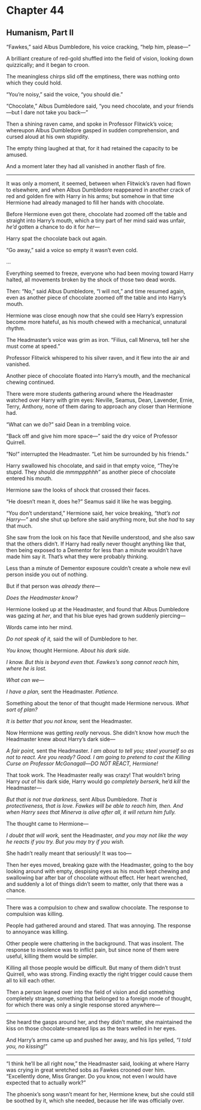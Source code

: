 # Chapter 44
## Humanism, Part Ⅱ

“Fawkes,” said Albus Dumbledore, his voice cracking, “help him, please—”

A brilliant creature of red-gold shuffled into the field of vision, looking down quizzically; and it began to croon.

The meaningless chirps slid off the emptiness, there was nothing onto which they could hold.

“You’re noisy,” said the voice, “you should die.”

“Chocolate,” Albus Dumbledore said, “you need chocolate, and your friends—but I dare not take you back—”

Then a shining raven came, and spoke in Professor Flitwick’s voice; whereupon Albus Dumbledore gasped in sudden comprehension, and cursed aloud at his own stupidity.

The empty thing laughed at that, for it had retained the capacity to be amused.

And a moment later they had all vanished in another flash of fire.

* * * * *

It was only a moment, it seemed, between when Flitwick’s raven had flown to elsewhere, and when Albus Dumbledore reappeared in another crack of red and golden fire with Harry in his arms; but somehow in that time Hermione had already managed to fill her hands with chocolate.

Before Hermione even got there, chocolate had zoomed off the table and straight into Harry’s mouth, which a tiny part of her mind said was unfair, *he’d* gotten a chance to do it for *her—*

Harry spat the chocolate back out again.

“Go away,” said a voice so empty it wasn’t even cold.

…

Everything seemed to freeze, everyone who had been moving toward Harry halted, all movements broken by the shock of those two dead words.

Then: “No,” said Albus Dumbledore, “I will not,” and time resumed again, even as another piece of chocolate zoomed off the table and into Harry’s mouth.

Hermione was close enough now that she could see Harry’s expression become more hateful, as his mouth chewed with a mechanical, unnatural rhythm.

The Headmaster’s voice was grim as iron. “Filius, call Minerva, tell her she must come at speed.”

Professor Flitwick whispered to his silver raven, and it flew into the air and vanished.

Another piece of chocolate floated into Harry’s mouth, and the mechanical chewing continued.

There were more students gathering around where the Headmaster watched over Harry with grim eyes: Neville, Seamus, Dean, Lavender, Ernie, Terry, Anthony, none of them daring to approach any closer than Hermione had.

“What can we do?” said Dean in a trembling voice.

“Back off and give him more space—” said the dry voice of Professor Quirrell.

“No!” interrupted the Headmaster. “Let him be surrounded by his friends.”

Harry swallowed his chocolate, and said in that empty voice, “They’re stupid. They should die *mmmppphhh”* as another piece of chocolate entered his mouth.

Hermione saw the looks of shock that crossed their faces.

“He doesn’t mean it, does he?” Seamus said it like he was begging.

“You don’t understand,” Hermione said, her voice breaking, *“that’s not Harry—”* and she shut up before she said anything more, but she *had* to say that much.

She saw from the look on his face that Neville understood, and she also saw that the others didn’t. If Harry had really never thought anything like that, then being exposed to a Dementor for less than a minute wouldn’t have made him say it. That’s what they were probably thinking.

Less than a minute of Dementor exposure couldn’t create a whole new evil person inside you out of nothing.

But if that person was *already there*—

*Does the Headmaster know?*

Hermione looked up at the Headmaster, and found that Albus Dumbledore was gazing at *her*, and that his blue eyes had grown suddenly piercing—

Words came into her mind.

*Do not speak of it,* said the will of Dumbledore to her.

*You know,* thought Hermione. *About his dark side.*

*I know. But this is beyond even that. Fawkes’s song cannot reach him, where he is lost.*

*What can we—*

*I have a plan,* sent the Headmaster. *Patience.*

Something about the tenor of that thought made Hermione nervous. *What sort of plan?*

*It is better that you not know,* sent the Headmaster.

Now Hermione was getting *really* nervous. She didn’t know how *much* the Headmaster knew about Harry’s dark side—

*A fair point,* sent the Headmaster. *I am about to tell you; steel yourself so as not to react. Are you ready? Good. I am going to pretend to cast the Killing Curse on Professor McGonagall—DO NOT REACT, Hermione!*

That took work. The Headmaster really was crazy! That wouldn’t bring Harry *out* of his dark side, Harry would go *completely berserk*, he’d *kill* the Headmaster—

*But that is not true darkness,* sent Albus Dumbledore. *That is protectiveness, that is love. Fawkes will be able to reach him, then. And when Harry sees that Minerva is alive after all, it will return him fully.*

The thought came to Hermione—

*I doubt that will work,* sent the Headmaster, *and you may not like the way he reacts if you try. But you may try if you wish.*

She hadn’t really meant that seriously! It was too—

Then her eyes moved, breaking gaze with the Headmaster, going to the boy looking around with empty, despising eyes as his mouth kept chewing and swallowing bar after bar of chocolate without effect. Her heart wrenched, and suddenly a lot of things didn’t seem to matter, only that there was a chance.

* * * * *

There was a compulsion to chew and swallow chocolate. The response to compulsion was killing.

People had gathered around and stared. That was annoying. The response to annoyance was killing.

Other people were chattering in the background. That was insolent. The response to insolence was to inflict pain, but since none of them were useful, killing them would be simpler.

Killing all those people would be difficult. But many of them didn’t trust Quirrell, who was strong. Finding exactly the right trigger could cause them all to kill each other.

Then a person leaned over into the field of vision and did something completely strange, something that belonged to a foreign mode of thought, for which there was only a single response stored anywhere—

* * * * *

She heard the gasps around her, and they didn’t matter, she maintained the kiss on those chocolate-smeared lips as the tears welled in her eyes.

And Harry’s arms came up and pushed her away, and his lips yelled, *“I told you, no kissing!”*

* * * * *

“I think he’ll be all right now,” the Headmaster said, looking at where Harry was crying in great wretched sobs as Fawkes crooned over him. “Excellently done, Miss Granger. Do you know, not even I would have expected that to actually work?”

The phoenix’s song wasn’t meant for her, Hermione knew, but she could still be soothed by it, which she needed, because her life was officially over. 
